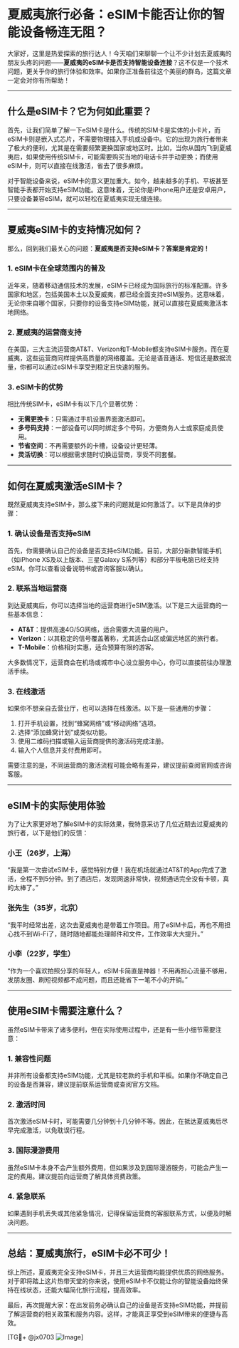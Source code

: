 # 夏威夷旅行必备：eSIM卡能否让你的智能设备畅连无阻？

大家好，这里是热爱探索的旅行达人！今天咱们来聊聊一个让不少计划去夏威夷的朋友头疼的问题——**夏威夷的eSIM卡是否支持智能设备连接**？这不仅是一个技术问题，更关乎你的旅行体验和效率。如果你正准备前往这个美丽的群岛，这篇文章一定会对你有所帮助！

---

## 什么是eSIM卡？它为何如此重要？

首先，让我们简单了解一下eSIM卡是什么。传统的SIM卡是实体的小卡片，而eSIM卡则是嵌入式芯片，不需要物理插入手机或设备中。它的出现为旅行者带来了极大的便利，尤其是在需要频繁更换国家或地区时。比如，当你从国内飞到夏威夷后，如果使用传统SIM卡，可能需要购买当地的电话卡并手动更换；而使用eSIM卡，则可以直接在线激活，省去了很多麻烦。

对于智能设备来说，eSIM卡的意义更加重大。如今，越来越多的手机、平板甚至智能手表都开始支持eSIM功能。这意味着，无论你是iPhone用户还是安卓用户，只要设备兼容eSIM，就可以轻松在夏威夷实现无缝连接。

---

## 夏威夷eSIM卡的支持情况如何？

那么，回到我们最关心的问题：**夏威夷是否支持eSIM卡？答案是肯定的！**

### 1. eSIM卡在全球范围内的普及
近年来，随着移动通信技术的发展，eSIM卡已经成为国际旅行的标准配置。许多国家和地区，包括美国本土以及夏威夷，都已经全面支持eSIM服务。这意味着，无论你来自哪个国家，只要你的设备支持eSIM功能，就可以直接在夏威夷激活本地网络。

### 2. 夏威夷的运营商支持
在美国，三大主流运营商AT&T、Verizon和T-Mobile都支持eSIM卡服务。而在夏威夷，这些运营商同样提供高质量的网络覆盖。无论是语音通话、短信还是数据流量，你都可以通过eSIM卡享受到稳定且快速的服务。

### 3. eSIM卡的优势
相比传统SIM卡，eSIM卡有以下几个显著优势：
- **无需更换卡**：只需通过手机设置界面激活即可。
- **多号码支持**：一部设备可以同时绑定多个号码，方便商务人士或家庭成员使用。
- **节省空间**：不再需要额外的卡槽，设备设计更轻薄。
- **灵活切换**：可以根据需求随时切换运营商，享受不同套餐。

---

## 如何在夏威夷激活eSIM卡？

既然夏威夷支持eSIM卡，那么接下来的问题就是如何激活了。以下是具体的步骤：

### 1. 确认设备是否支持eSIM
首先，你需要确认自己的设备是否支持eSIM功能。目前，大部分新款智能手机（如iPhone XS及以上版本、三星Galaxy S系列等）和部分平板电脑已经支持eSIM。你可以查看设备说明书或咨询客服以确认。

### 2. 联系当地运营商
到达夏威夷后，你可以选择当地的运营商进行eSIM激活。以下是三大运营商的一些基本信息：
- **AT&T**：提供高速4G/5G网络，适合需要大流量的用户。
- **Verizon**：以其稳定的信号覆盖著称，尤其适合山区或偏远地区的旅行者。
- **T-Mobile**：价格相对实惠，适合预算有限的游客。

大多数情况下，运营商会在机场或城市中心设立服务中心，你可以直接前往办理激活手续。

### 3. 在线激活
如果你不想亲自去营业厅，也可以选择在线激活。以下是一些通用的步骤：
1. 打开手机设置，找到“蜂窝网络”或“移动网络”选项。
2. 选择“添加蜂窝计划”或类似功能。
3. 使用二维码扫描或输入运营商提供的激活码完成注册。
4. 输入个人信息并支付费用即可。

需要注意的是，不同运营商的激活流程可能会略有差异，建议提前查阅官网或咨询客服。

---

## eSIM卡的实际使用体验

为了让大家更好地了解eSIM卡的实际效果，我特意采访了几位近期去过夏威夷的旅行者，以下是他们的反馈：

### 小王（26岁，上海）
“我是第一次尝试eSIM卡，感觉特别方便！我在机场就通过AT&T的App完成了激活，全程不到5分钟。到了酒店后，发现网速非常快，视频通话完全没有卡顿，真的太棒了。”

### 张先生（35岁，北京）
“我平时经常出差，这次去夏威夷也是带着工作项目。用了eSIM卡后，再也不用担心找不到Wi-Fi了，随时随地都能处理邮件和文件，工作效率大大提升。”

### 小李（22岁，学生）
“作为一个喜欢拍照分享的年轻人，eSIM卡简直是神器！不用再担心流量不够用，发朋友圈、刷短视频都不成问题，而且还能省下一笔不小的开销。”

---

## 使用eSIM卡需要注意什么？

虽然eSIM卡带来了诸多便利，但在实际使用过程中，还是有一些小细节需要注意：

### 1. 兼容性问题
并非所有设备都支持eSIM功能，尤其是较老款的手机和平板。如果你不确定自己的设备是否兼容，建议提前联系运营商或查阅官方文档。

### 2. 激活时间
首次激活eSIM卡时，可能需要几分钟到十几分钟不等。因此，在抵达夏威夷后尽早完成激活，以免耽误行程。

### 3. 国际漫游费用
虽然eSIM卡本身不会产生额外费用，但如果涉及到国际漫游服务，可能会产生一定的费用。建议提前向运营商了解具体资费政策。

### 4. 紧急联系
如果遇到手机丢失或其他紧急情况，记得保留运营商的客服联系方式，以便及时解决问题。

---

## 总结：夏威夷旅行，eSIM卡必不可少！

综上所述，夏威夷完全支持eSIM卡，并且三大运营商均能提供优质的网络服务。对于即将踏上这片热带天堂的你来说，使用eSIM卡不仅能让你的智能设备始终保持在线状态，还能大幅简化旅行流程，提高效率。

最后，再次提醒大家：在出发前务必确认自己的设备是否支持eSIM功能，并提前了解运营商的相关政策和服务内容。这样，才能真正享受到eSIM带来的便捷与高效。

[TG💪+ @jx0703 ![Image](https://github.com/user-attachments/assets/dbca1d08-cadb-493c-b0ec-ad6f7a83f270)]